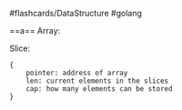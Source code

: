 #flashcards/DataStructure 
#golang

==a==
Array:


Slice:

```
{
	pointer: address of array
	len: current elements in the slices
	cap: how many elements can be stored
}
```

